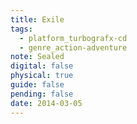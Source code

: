 ```yaml
---
title: Exile
tags:
  - platform_turbografx-cd
  - genre_action-adventure
note: Sealed
digital: false
physical: true
guide: false
pending: false
date: 2014-03-05
---
```


